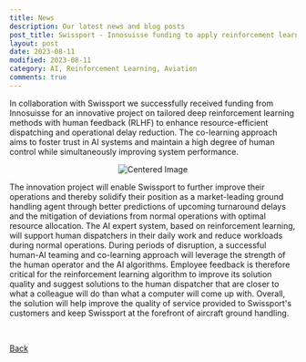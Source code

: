 ```yaml
---
title: News
description: Our latest news and blog posts
post_title: Swissport - Innosuisse funding to apply reinforcement learning with human feedback to staff dispatching
layout: post
date: 2023-08-11
modified: 2023-08-11
category: AI, Reinforcement Learning, Aviation
comments: true
---
```


In collaboration with Swissport we successfully received funding from Innosuisse for an innovative project on tailored deep reinforcement learning methods with human 
feedback (RLHF) to enhance resource-efficient dispatching and operational delay reduction. The co-learning approach aims to foster trust in AI systems and maintain a 
high degree of human control while simultaneously improving system performance.
<!-- more -->

<div style="text-align:center;">
    <img src="https://intelligentsystemsgroup.github.io/pictures/zhaw_swissport_project_blog.png" alt="Centered Image" style="max-width: 60%; height: auto;">
</div>

The innovation project will enable Swissport to further improve their operations and thereby solidify their position as a market-leading ground handling agent
through better predictions of upcoming turnaround delays and the mitigation of deviations from normal operations with optimal resource allocation. The AI expert system, 
based on reinforcement learning, will support human dispatchers in their daily work and reduce workloads during normal operations. During periods of disruption, a 
successful human-AI teaming and co-learning approach will leverage the strength of the human operator and the AI algorithms. Employee feedback is therefore critical for 
the reinforcement learning algorithm to improve its solution quality and suggest solutions to the human dispatcher that are closer to what a colleague will do than what 
a computer will come up with. Overall, the solution will help improve the quality of service provided to Swissport's customers and keep Swissport at the forefront of 
aircraft ground handling.

<br>


[Back](https://intelligentsystemsgroup.github.io/pages/news.html)

<br>